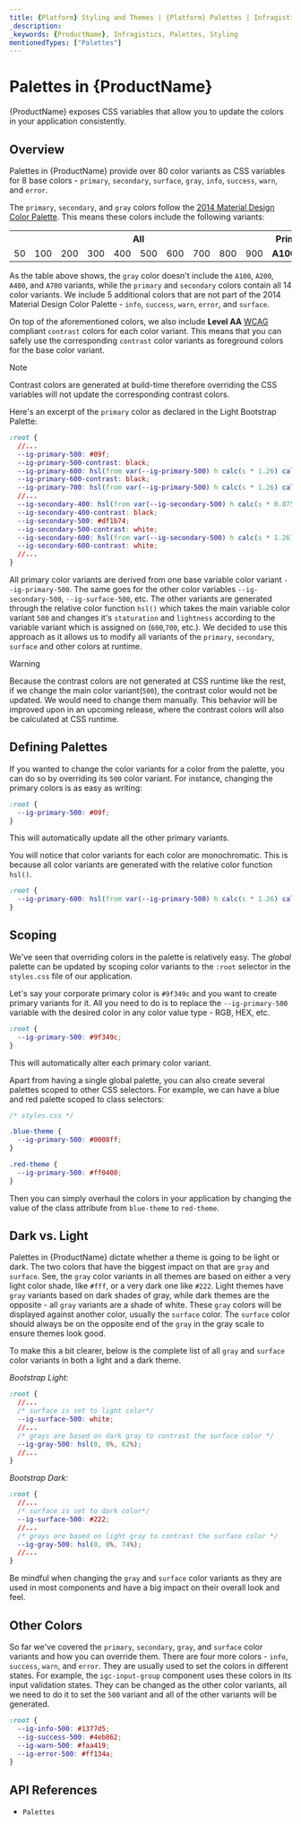 ```yaml
---
title: {Platform} Styling and Themes | {Platform} Palettes | Infragistics
_description:
_keywords: {ProductName}, Infragistics, Palettes, Styling
mentionedTypes: ["Palettes"]
---
```


# Palettes in {ProductName}

{ProductName} exposes CSS variables that allow you to update the colors in your application consistently.

## Overview

Palettes in {ProductName} provide over 80 color variants as CSS variables for 8 base colors - `primary`, `secondary`, `surface`, `gray`, `info`, `success`, `warn`, and `error`.

The `primary`, `secondary`, and `gray` colors follow the [2014 Material Design Color Palette](https://material.io/design/color/the-color-system.html#tools-for-picking-colors). This means these colors include the following variants:

<table>
    <tr>
        <th colspan="10" style="text-align: center !important">All</th>
        <th colspan="4" style="text-align: center !important"><b>Primary & Secondary Only</b></th>
    </tr>
    <tr>
        <td>50</td>
        <td>100</td>
        <td>200</td>
        <td>300</td>
        <td>400</td>
        <td>500</td>
        <td>600</td>
        <td>700</td>
        <td>800</td>
        <td>900</td>
        <td><b>A100</b></td>
        <td><b>A200</b></td>
        <td><b>A400</b></td>
        <td><b>A700</b></td>
    </tr>
</table>

<div class="divider--half"></div>

As the table above shows, the `gray` color doesn't include the `A100`, `A200`, `A400`, and `A700` variants, while the `primary` and `secondary` colors contain all 14 color variants. We include 5 additional colors that are not part of the 2014 Material Design Color Palette - `info`, `success`, `warn`, `error`, and `surface`.

On top of the aforementioned colors, we also include **Level AA** [WCAG](https://www.w3.org/TR/UNDERSTANDING-WCAG20/visual-audio-contrast-contrast.html) compliant `contrast` colors for each color variant. This means that you can safely use the corresponding `contrast` color variants as foreground colors for the base color variant.

> [!Note]
> Contrast colors are generated at build-time therefore overriding the CSS variables will not update the corresponding contrast colors.

Here's an excerpt of the `primary` color as declared in the Light Bootstrap Palette:

```css
:root {
  //...
  --ig-primary-500: #09f;
  --ig-primary-500-contrast: black;
  --ig-primary-600: hsl(from var(--ig-primary-500) h calc(s * 1.26) calc(l * 0.89));
  --ig-primary-600-contrast: black;
  --ig-primary-700: hsl(from var(--ig-primary-500) h calc(s * 1.26) calc(l * 0.81));
  //...
  --ig-secondary-400: hsl(from var(--ig-secondary-500) h calc(s * 0.875) calc(l * 1.08));
  --ig-secondary-400-contrast: black;
  --ig-secondary-500: #df1b74;
  --ig-secondary-500-contrast: white;
  --ig-secondary-600: hsl(from var(--ig-secondary-500) h calc(s * 1.26) calc(l * 0.89));
  --ig-secondary-600-contrast: white;
  //...
}
```

All primary color variants are derived from one base variable color variant `--ig-primary-500`. The same goes for the other color variables `--ig-secondary-500`, `--ig-surface-500`, etc. The other variants are generated through the relative color function `hsl()` which takes the main variable color variant `500` and changes it's `staturation` and `lightness` according to the variable variant which is assigned on (`600`,`700`, etc.). We decided to use this approach as it allows us to modify all variants of the `primary`, `secondary`, `surface` and other colors at runtime.

> [!WARNING]
> Because the contrast colors are not generated at CSS runtime like the rest, if we change the main color variant(`500`), the contrast color would not be updated. We would need to change them manually. This behavior will be improved upon in an upcoming release, where the contrast colors will also be calculated at CSS runtime.

## Defining Palettes

If you wanted to change the color variants for a color from the palette, you can do so by overriding its `500` color variant. For instance, changing the primary colors is as easy as writing:

```css
:root {
  --ig-primary-500: #09f;
}
```

This will automatically update all the other primary variants.

You will notice that color variants for each color are monochromatic. This is because all color variants are generated with the relative color function `hsl()`.

```css
:root {
  --ig-primary-600: hsl(from var(--ig-primary-500) h calc(s * 1.26) calc(l * 0.89));
}
```

## Scoping

We've seen that overriding colors in the palette is relatively easy. The _global_ palette can be updated by scoping color variants to the `:root` selector in the `styles.css` file of our application.

Let's say your corporate primary color is `#9f349c` and you want to create primary variants for it. All you need to do is to replace the `--ig-primary-500` variable with the desired color in any color value type - RGB, HEX, etc.

```css
:root {
  --ig-primary-500: #9f349c;
}
```

This will automatically alter each primary color variant.

Apart from having a single global palette, you can also create several palettes scoped to other CSS selectors. For example, we can have a blue and red palette scoped to class selectors:

```css
/* styles.css */

.blue-theme {
  --ig-primary-500: #0008ff;
}

.red-theme {
  --ig-primary-500: #ff0400;
}
```

Then you can simply overhaul the colors in your application by changing the value of the class attribute from `blue-theme` to `red-theme`.

## Dark vs. Light

Palettes in {ProductName} dictate whether a theme is going to be light or dark. The two colors that have the biggest impact on that are `gray` and `surface`. See, the `gray` color variants in all themes are based on either a very light color shade, like `#fff`, or a very dark one like `#222`. Light themes have `gray` variants based on dark shades of gray, while dark themes are the opposite - all `gray` variants are a shade of white. These `gray` colors will be displayed against another color, usually the `surface` color. The `surface` color should always be on the opposite end of the `gray` in the gray scale to ensure themes look good.

To make this a bit clearer, below is the complete list of all `gray` and `surface` color variants in both a light and a dark theme.

*Bootstrap Light:*
```css
:root {
  //...
  /* surface is set to light color*/
  --ig-surface-500: white;
  //...
  /* grays are based on dark gray to contrast the surface color */
  --ig-gray-500: hsl(0, 0%, 62%);
  //...
}
```

*Bootstrap Dark:*
```css
:root {
  //...
  /* surface is set to dark color*/
  --ig-surface-500: #222;
  //...
  /* grays are based on light gray to contrast the surface color */
  --ig-gray-500: hsl(0, 0%, 74%);
  //...
}
```

Be mindful when changing the `gray` and `surface` color variants as they are used in most components and have a big impact on their overall look and feel.

## Other Colors

So far we've covered the `primary`, `secondary`, `gray`, and `surface` color variants and how you can override them. There are four more colors - `info`, `success`, `warn`, and `error`. They are usually used to set the colors in different states. For example, the `igc-input-group` component uses these colors in its input validation states. They can be changed as the other color variants, all we need to do it to set the `500` variant and all of the other variants will be generated.

```css
:root {
  --ig-info-500: #1377d5;
  --ig-success-500: #4eb862;
  --ig-warn-500: #faa419;
  --ig-error-500: #ff134a;
}
```

## API References

 - `Palettes`